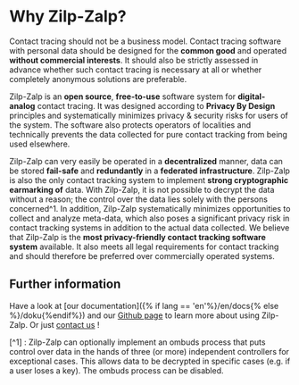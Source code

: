 # Why Zilp-Zalp?

 Contact tracing should not be a business model. Contact tracing
software with personal data should be designed for the **common good** and operated **without commercial interests**. It should also be strictly assessed in advance whether such contact tracing is necessary at all or whether completely anonymous solutions are preferable.

Zilp-Zalp is an **open source**, **free-to-use** software system for **digital-analog** contact tracing. It was designed according to **Privacy By Design** principles and systematically minimizes privacy & security risks for users of the system. The software also protects operators of localities and technically prevents the data collected for pure contact tracking from being used elsewhere. 

Zilp-Zalp can very easily be operated in a **decentralized** manner, data can be stored **fail-safe** and **redundantly** in a **federated infrastructure**. Zilp-Zalp is also the only contact tracking system to implement **strong cryptographic earmarking of** data.
With Zilp-Zalp, it is not possible to decrypt the data without a reason; the control over the data lies solely with the persons concerned^1.
In addition, Zilp-Zalp systematically minimizes opportunities to collect and analyze meta-data, which also poses a significant privacy risk in contact tracking systems in addition to the actual data collected. We believe that Zilp-Zalp is the **most privacy-friendly contact tracking software system** available. It also meets all legal requirements for contact tracking and should therefore be preferred over commercially operated systems.

## Further information

Have a look at [our documentation]({% if lang == 'en'%}/en/docs{% else %}/doku{%endif%}) and our [Github page](https://github.com/zilp-zalp) to learn more about using Zilp-Zalp. Or just [contact us](mailto:zelp@zilpzalp.eu) !

[^1] : Zilp-Zalp can optionally implement an ombuds process that puts control over data in the hands of three (or more) independent controllers for exceptional cases. This allows data to be decrypted in specific cases (e.g. if a user loses a key). The ombuds process can be disabled.
